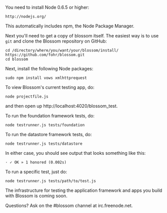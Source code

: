 You need to install Node 0.6.5 or higher:

    http://nodejs.org/

This automatically includes npm, the Node Package Manager.

Next you'll need to get a copy of blossom itself. The easiest way is to use 
`git` and clone the Blossom repository on GitHub:

    cd /directory/where/you/want/your/blossom/install/
    https://github.com/fohr/blossom.git
    cd blossom

Next, install the following Node packages:

    sudo npm install vows xmlhttprequest

To view Blossom's current testing app, do:

    node projectfile.js

and then open up http://localhost:4020/blossom_test.

To run the foundation framework tests, do:

    node testrunner.js tests/foundation

To run the datastore framework tests, do:

    node testrunner.js tests/datastore

In either case, you should see output that looks something like this:

    · ✓ OK » 1 honored (0.002s)

To run a specific test, just do:

    node testrunner.js tests/path/to/test.js

The infrastructure for testing the application framework and apps you build 
with Blossom is coming soon.

Questions? Ask on the #blossom channel at irc.freenode.net.